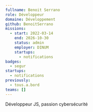 ```yaml
---
fullname: Benoit Serrano
role: Développeur
domaine: Développement
github: BenoitSerrano
missions:
  - start: 2022-03-14
    end: 2026-10-30
    status: admin
    employer: DINUM
    startups:
      - notifications
badges:
  - segur
startups:
  - notifications
previously:
  - tous.a.bord
teams: []
---
```

Développeur JS, passion cybersécurité